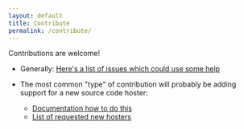```yaml
---
layout: default
title: Contribute
permalink: /contribute/
---
```


Contributions are welcome!

- Generally: [Here's a list of issues which could use some help](https://github.com/christianspecht/scm-backup/issues?q=is%3Aissue+is%3Aopen+label%3A%22help+wanted%22)

- The most common "type" of contribution will probably be adding support for a new source code hoster:
	- [Documentation how to do this](https://docs.scm-backup.org/en/latest/contribute-app/)
	- [List of requested new hosters](https://github.com/christianspecht/scm-backup/issues?q=is%3Aissue+is%3Aopen+label%3A%22new+hoster%22)


